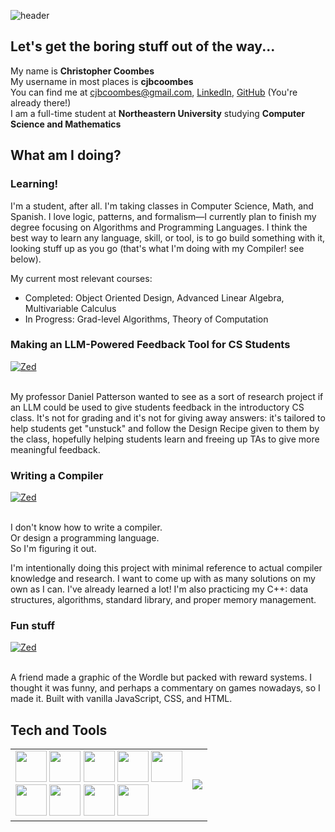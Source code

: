 ![header](https://capsule-render.vercel.app/api?type=waving&height=275&color=gradient&text=Christopher%20Coombes&reversal=true&fontSize=50&fontAlignY=30&fontAlign=35&desc=cjbcoombes&descAlign=27&descAlignY=47&descSize=40)

## Let's get the boring stuff out of the way...

My name is **Christopher Coombes** \
My username in most places is **cjbcoombes** \
You can find me at [cjbcoombes@gmail.com](mailto:cjbcoombes@gmail.com), [LinkedIn](www.linkedin.com/in/cjbcoombes), [GitHub](https://github.com/cjbcoombes) (You're already there!) \
I am a full-time student at **Northeastern University** studying **Computer Science and Mathematics**

## What am I doing?
### Learning!
I'm a student, after all. I'm taking classes in Computer Science, Math, and Spanish. I love logic, patterns, and formalism—I currently plan to finish my degree focusing on Algorithms and Programming Languages. I think the best way to learn any language, skill, or tool, is to go build something with it, looking stuff up as you go (that's what I'm doing with my Compiler! see below).

My current most relevant courses:
- Completed: Object Oriented Design, Advanced Linear Algebra, Multivariable Calculus
- In Progress: Grad-level Algorithms, Theory of Computation

### Making an LLM-Powered Feedback Tool for CS Students
<a href="https://github.com/NUFeedBot/feedbot">
  <img align="center" src="https://github-readme-stats.vercel.app/api/pin/?username=NUFeedBot&repo=feedbot&show_icons=true&title_color=6aa6f8&text_color=8a919a&icon_color=6aa6f8&bg_color=22272f" alt="Zed" />
</a><br><br>

My professor Daniel Patterson wanted to see as a sort of research project if an LLM could be used to give students feedback in the introductory CS class. It's not for grading and it's not for giving away answers: it's tailored to help students get "unstuck" and follow the Design Recipe given to them by the class, hopefully helping students learn and freeing up TAs to give more meaningful feedback.

### Writing a Compiler
<a href="https://github.com/cjbcoombes/Zed">
  <img align="center" src="https://github-readme-stats.vercel.app/api/pin/?username=cjbcoombes&repo=Zed&show_icons=true&title_color=6aa6f8&text_color=8a919a&icon_color=6aa6f8&bg_color=22272f" alt="Zed" />
</a><br><br>

I don't know how to write a compiler.  
Or design a programming language.  
So I'm figuring it out.

I'm intentionally doing this project with minimal reference to actual compiler knowledge and research. I want to come up with as many solutions on my own as I can. I've already learned a lot! I'm also practicing my C++: data structures, algorithms, standard library, and proper memory management.

### Fun stuff

<a href="https://github.com/cjbcoombes/powerdle">
  <img align="center" src="https://github-readme-stats.vercel.app/api/pin/?username=cjbcoombes&repo=powerdle&show_icons=true&title_color=6aa6f8&text_color=8a919a&icon_color=6aa6f8&bg_color=22272f" alt="Zed" />
</a><br><br>

A friend made a graphic of the Wordle but packed with reward systems. I thought it was funny, and perhaps a commentary on games nowadays, so I made it. Built with vanilla JavaScript, CSS, and HTML.

## Tech and Tools
<table  style="border:none!important;width:100%;">
<tr><td>
<img width="50" src="https://cdn.jsdelivr.net/gh/devicons/devicon@latest/icons/cplusplus/cplusplus-original.svg" />
<img width="50" src="https://cdn.jsdelivr.net/gh/devicons/devicon@latest/icons/java/java-original.svg" />
<img width="50" src="https://cdn.jsdelivr.net/gh/devicons/devicon@latest/icons/python/python-original.svg" />
<img width="50" src="https://cdn.jsdelivr.net/gh/devicons/devicon@latest/icons/haskell/haskell-original.svg" />
<img width="50" src="https://cdn.jsdelivr.net/gh/devicons/devicon@latest/icons/javascript/javascript-original.svg" />
<br>
<img width="50" src="https://cdn.jsdelivr.net/gh/devicons/devicon@latest/icons/visualstudio/visualstudio-original.svg" />
<img width="50" src="https://cdn.jsdelivr.net/gh/devicons/devicon@latest/icons/vscode/vscode-original.svg" />
<img width="50" src="https://cdn.jsdelivr.net/gh/devicons/devicon@latest/icons/intellij/intellij-original.svg" />
<img width="50" src="https://cdn.jsdelivr.net/gh/devicons/devicon@latest/icons/git/git-original.svg" />
</td><td>
<img src = "https://github-readme-stats.vercel.app/api/top-langs/?username=cjbcoombes&layout=compact&show_icons=true&title_color=6aa6f8&text_color=8a919a&icon_color=6aa6f8&bg_color=22272f">
</td></tr>
</table>


<!--
<img src = "https://github-readme-stats.vercel.app/api/top-langs/?username=cjbcoombes&layout=compact&show_icons=true&title_color=6aa6f8&text_color=8a919a&icon_color=6aa6f8&bg_color=22272f">
**Christopher-Coombes/Christopher-Coombes** is a ✨ _special_ ✨ repository because its `README.md` (this file) appears on your GitHub profile.

Here are some ideas to get you started:

- 🔭 I’m currently working on ...
- 🌱 I’m currently learning ...
- 👯 I’m looking to collaborate on ...
- 🤔 I’m looking for help with ...
- 💬 Ask me about ...
- 📫 How to reach me: ...
- 😄 Pronouns: ...
- ⚡ Fun fact: ...
-->
